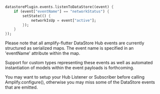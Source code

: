 ```dart
datastorePlugin.events.listenToDataStore((event) {
    if (event["eventName"] == "networkStatus") {
        setState(() {
            networkIsUp = event["active"];
        });
    }
});
```

<amplify-callout>

Please note that all amplify-flutter DataStore Hub events are currently structured as serialized maps.  The event name is specified in an 'eventName' attribute within the map.

Support for custom types representing these events as well as automated instantiation of models within the event payloads is forthcoming.  

</amplify-callout>

<amplify-callout>

You may want to setup your Hub Listener or Subscriber before calling Amplify.configure(), otherwise you may miss some of the DataStore events that are emitted.

</amplify-callout>